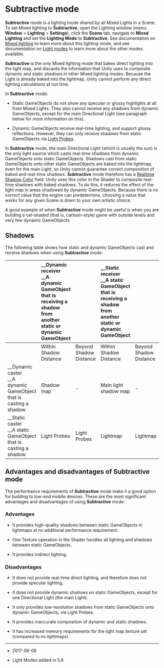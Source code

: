 # Subtractive mode

__Subtractive__ mode is a lighting mode shared by all Mixed Lights in a Scene. To set Mixed lighting to __Subtractive__, open the Lighting window (menu: __Window__ > __Lighting__ > __Settings__), click the __Scene__ tab, navigate to __Mixed Lighting__ and set the __Lighting Mode__ to __Subtractive__. See documentation on [Mixed lighting](LightMode-Mixed) to learn more about this lighting mode, and see documentation on [Light modes](LightModes) to learn more about the other modes available. 

__Subtractive__ is the only Mixed lighting mode that bakes direct lighting into the light map, and discards the information that Unity uses to composite dynamic and static shadows in other Mixed lighting modes. Because the Light is already baked into the lightmap, Unity cannot perform any direct lighting calculations at run time. 

In __Subtractive__ mode:

* Static GameObjects do not show any specular or glossy highlights at all from Mixed Lights. They also cannot receive any shadows from dynamic GameObjects, except for the main Directional Light (see paragraph below for more information on this). 

* Dynamic GameObjects receive real-time lighting, and support glossy reflections. However, they can only receive shadows from static GameObjects via [Light Probes](LightProbes).

In __Subtractive__ mode, the main Directional Light (which is usually the sun) is the only light source which casts real-time shadows from dynamic GameObjects onto static GameObjects. Shadows cast from static GameObjects onto other static GameObjects are baked into the lightmap, even for the main Light, so Unity cannot guarantee correct composition of baked and real-time shadows. __Subtractive__ mode therefore has a [Realtime Shadow Color](https://docs.google.com/document/d/1SEkozSX298iM6N1MONyss8IA2B5rtrfTStE72Tul2Y0/edit) field. Unity uses this color in the Shader to composite real-time shadows with baked shadows. To do this, it reduces the effect of the light map in areas shadowed by dynamic GameObjects. Because there is no correct value that the engine can predetermine, choosing a value that works for any given Scene is down to your own artistic choice.

A good example of when __Subtractive__ mode might be useful is when you are building a cel-shaded (that is, cartoon-style) game with outside levels and very few dynamic GameObjects.

## Shadows

The following table shows how static and dynamic GameObjects cast and receive shadows when using __Subtractive__ mode:

| | __Dynamic receiver<br/>__A dynamic GameObject that is receiving a shadow from another static or dynamic GameObject |  | __Static receiver<br/>__A static GameObject that is receiving a shadow from another static or dynamic GameObject||
|:---|:---|:---|:---|:---| 
| | Within Shadow Distance | Beyond Shadow Distance | Within Shadow Distance | Beyond Shadow Distance |
| __Dynamic caster<br/>__A dynamic GameObject that is casting a shadow| Shadow map | - | Main light shadow map | -|
| __Static caster<br/>__A static GameObject that is casting a shadow| Light Probes | Light Probes | Lightmap | Lightmap |



## Advantages and disadvantages of Subtractive mode

The performance requirements of __Subtractive__ mode make it a good option for building to low-end mobile devices. These are the most significant advantages and disadvantages of using __Subtractive__ mode:

### Advantages

* It provides high-quality shadows between static GameObjects in lightmaps at no additional performance requirement.

* One Texture operation in the Shader handles all lighting and shadows between static GameObjects.

* It provides indirect lighting.

### Disadvantages

* It does not provide real-time direct lighting, and therefore does not provide specular lighting.

* It does not provide dynamic shadows on static GameObjects, except for one Directional Light (the main Light).

* It only provides low-resolution shadows from static GameObjects onto dynamic GameObjects, via Light Probes.

* It provides inaccurate composition of dynamic and static shadows.

* It has increased memory requirements for the light map texture set (compared to no lightmaps).

---

* <span class="page-edit"> 2017-06-08  <!-- include IncludeTextNewPageSomeEdit --></span>

* <span class="page-history">Light Modes added in 5.6</span>

